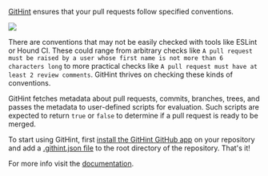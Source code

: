 [GitHint](https://github.com/apps/githint-bot) ensures that your pull requests follow specified conventions.

![](https://camo.githubusercontent.com/7dae22e63277199f47c25ad0911d03d83d6d937e/68747470733a2f2f67697468696e742e6865726f6b756170702e636f6d2f696d616765732f73637265656e73686f74732f70617373696e672d74657374732e706e67)

There are conventions that may not be easily checked with tools like ESLint or Hound CI. These could range from arbitrary checks like `A pull request must be raised by a user whose first name is not more than 6 characters long` to more practical checks like `A pull request must have at least 2 review comments`. GitHint thrives on checking these kinds of conventions.

GitHint fetches metadata about pull requests, commits, branches, trees, and passes the metadata to user-defined scripts for evaluation. Such scripts are expected to return `true` or `false` to determine if a pull request is ready to be merged.

To start using GitHint, first [install the GitHint GitHub app](https://github.com/apps/githint-bot/installations/new) on your repository and add a [.githint.json file](https://githint.herokuapp.com/config) to the root directory of the repository. That's it!

For more info visit the [documentation](https://githint.herokuapp.com/).
